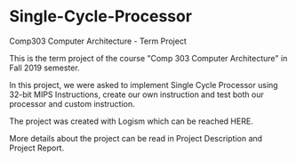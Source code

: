 # Single-Cycle-Processor


Comp303 Computer Architecture - Term Project

This is the term project of the course "Comp 303 Computer Architecture" in Fall 2019 semester.

In this project, we were asked to implement Single Cycle Processor using 32-bit MIPS Instructions, create our own instruction and test both our processor and custom instruction.

The project was created with Logism which can be reached HERE.

More details about the project can be read in Project Description and Project Report.
